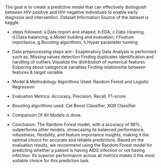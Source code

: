 The goal is to create a predictive model that can effectively distinguish between HIV-positive and HIV-negative individuals to enable early diagnosis and intervention.
Dataset Information
Source of the dataset is kaggle.

* steps followed:
a.Data import and shaped, 
b.EDA, 
c.Data cleaning, 
d.Class balancing,
e.Model building and evaluation, 
f.Feature importance,
g.Boosting algorithms,
h.Hyper parameter tunning 

* Data preprocessing steps are:-
Exaploratory Data Analysis is performed such as,
Missing values detection
Finding duplicates
Identification and handling of outliers 
Visualize the distribution of numerical features
Exlporing about categorical variables
Finding relationship between features & target variable

* Model & Methodology
Algorithms Used:
Random Forest and Logistic Regression

* Evaluation Metrics:
Accuracy, Precision, Recall, F1-score

* Boosting algorithms used: Cat Boost Classifier, XGB Classifier

* Comparison Of All Models is done.
  
* Conclusion:
The Random Forest model, with a accuracy of 98% , outperforms other models, showcasing its balanced performance, robustness, flexibility, and feature importance insights,
making it the optimal choice for accurate and reliable predictions. Based on the evaluation results, we recommend using the Random Forest model for predicting whether a patient is
having AIDS infection or not having infection. Its superior performance across all metrics makes it the most suitable choice for this prediction task.
